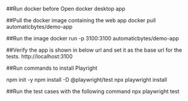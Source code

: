 ##Run docker before
Open docker desktop app

##Pull the docker image containing the web app 
docker pull automaticbytes/demo-app

##Run the image 
docker run -p 3100:3100 automaticbytes/demo-app

##Verify the app is shown in below url and set it as the base url for the tests. http://localhost:3100

##Run commands to install Playright

npm init -y
npm install -D @playwright/test
npx playwright install

##Run the test cases with the following command
npx playwright test
